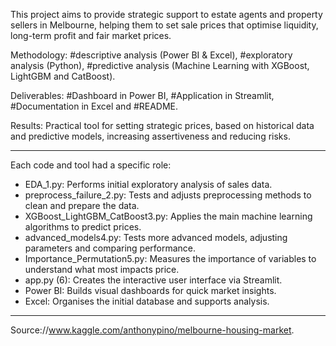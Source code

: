 This project aims to provide strategic support to estate agents and property sellers
in Melbourne, helping them to set sale prices that optimise liquidity, long-term profit
and fair market prices. 

Methodology: 
#descriptive analysis (Power BI & Excel),
#exploratory analysis (Python), 
#predictive analysis (Machine Learning with XGBoost, LightGBM and CatBoost).

Deliverables: 
#Dashboard in Power BI, 
#Application in Streamlit, 
#Documentation in Excel and
#README. 

Results: 
 Practical tool for setting strategic prices, based on historical data and predictive models, increasing assertiveness and reducing risks.

--------------------------------------------------------------------------------------------------------------------------------------------
Each code and tool had a specific role:

- EDA_1.py: Performs initial exploratory analysis of sales data.
- preprocess_failure_2.py: Tests and adjusts preprocessing methods to clean and prepare the data.
- XGBoost_LightGBM_CatBoost3.py: Applies the main machine learning algorithms to predict prices.
- advanced_models4.py: Tests more advanced models, adjusting parameters and comparing performance.
- Importance_Permutation5.py: Measures the importance of variables to understand what most impacts price.
- app.py (6): Creates the interactive user interface via Streamlit.
- Power BI: Builds visual dashboards for quick market insights.
- Excel: Organises the initial database and supports analysis.

---------------------------------------------------------------------------------------------------------------------------------------------

Source://www.kaggle.com/anthonypino/melbourne-housing-market.
